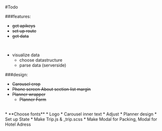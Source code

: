 #Todo

###features:
* ~~get apikeys~~
* ~~set up route~~
* ~~get data~~
<br/>

* visualize data
    * choose datastructure
    * parse data (serverside)

###design:
* ~~Carousel crop~~
* ~~Phone screen About section list margin~~
* ~~Planner wrapper~~
    * ~~Planner Form~~
<br/>
* **Choose fonts**
* Logo
* Carousel inner text 
    * Adjust
* Planner design
    * Set up State
    * Make Trip.js & _trip.scss
    * Make Modal for Packing, Modal for Hotel Adress
